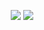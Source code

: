 <p align="center">
  <img src="https://media.giphy.com/media/vFKqnCdLPNOKc/giphy.gif" />
  <img src="https://www.reactiongifs.us/wp-content/uploads/2013/10/nuh_uh_conan_obrien.gif" />
</p>

